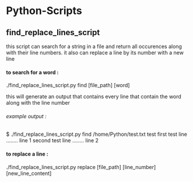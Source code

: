 # Python-Scripts

## find_replace_lines_script

this script can search for a string in a file and return all occurences along with their line numbers. it also can replace a line by its number with a new line 

#### to search for a word :
./find_replace_lines_script.py find [file_path] [word]

this will generate an output that contains every line that contain the word along with the line number

###### example output :
$ ./find_replace_lines_script.py find /home/Python/test.txt test
first test line
........ line 1
second test line
........ line 2

#### to replace a line :
./find_replace_lines_script.py replace [file_path] [line_number] [new_line_content]